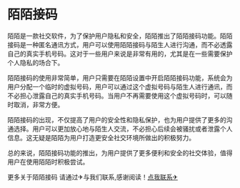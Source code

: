 # 陌陌接码

陌陌是一款社交软件，为了保护用户隐私和安全，陌陌推出了陌陌接码功能。陌陌接码是一种匿名通讯方式，用户可以使用陌陌接码与陌生人进行沟通，而不必透露自己的真实手机号码。这对于一些用户来说是非常有用的，尤其是在一些需要保护个人隐私的场合下。

陌陌接码的使用非常简单，用户只需要在陌陌设置中开启陌陌接码功能，系统会为用户分配一个临时的虚拟号码，用户可以通过这个虚拟号码与陌生人进行通讯，而不必担心泄露自己的真实手机号码。当用户不再需要使用这个虚拟号码时，可以随时取消，非常方便。

陌陌接码的出现，不仅提高了用户的安全性和隐私保护，也为用户提供了更多的沟通选择。用户可以更加放心地与陌生人交流，不必担心后续会被骚扰或者泄露个人信息。这无疑是陌陌为用户打造更安全社交环境所做出的积极努力。

总的来说，陌陌接码功能的推出，为用户提供了更多便利和安全的社交体验，值得用户在使用陌陌时积极尝试。

更多关于陌陌接码 请通过✈与我们联系,感谢阅读！[点我联系✈](https://qa.G208.com)